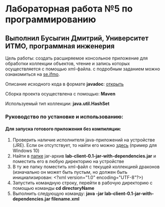 # Лабораторная работа №5 по программированию
## Выполнил Бусыгин Дмитрий, Университет ИТМО, программная инженерия
Цель работы: создать расширяемое консольное приложение для обработки коллекции объектов, чтение и запись которых осуществляется с помощью xml-файла. с подробным заданием можно ознакомиться на [se.ifmo](https://se.ifmo.ru/courses/programming#labs). 

Описание исходного кода в формате **javadoc**: [открыть](https://github.com/Busygind/LaboratoryWork5-PROGRAMMING-ITMO-University/tree/master/doc/javadoc.zip)

Сборка проекта осуществлена с помощью: **Maven**

Используемый тип коллекции: **java.util.HashSet**

### Руководство по установке и использованию:
#### Для запуска готового приложения без компиляции:
1.  Проверить наличие исполнителя java-приложений на устройстве (JRE). Если он отсутствует, то найти его можно [здесь](https://www.java.com/en/download/windows_offline.jsp) (пример для Windows 10)
2.  Найти в [папке](https://github.com/Busygind/LaboratoryWork5-PROGRAMMING-ITMO-University/tree/master/lab-client/target) jar-архив **lab-client-0.1-jar-with-dependencies.jar** и поместить его в любую директорию на устройстве
3.  В ту же папку поместить xml-файл с текущей коллекцией драконов (изначально он может быть пустым, но должен быть инициализирован: \<?xml version="1.0" encoding="UTF-8"?\>)
4.  Запустить командную строку, перейти в рабочую директорию с помощью команды **cd directoryName** 
5.  Выполнить следующую команду: **java -jar lab-client-0.1-jar-with-dependencies.jar filename.xml**
